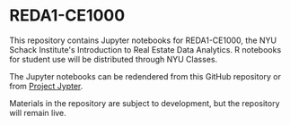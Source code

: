 # REDA1-CE1000
This repository contains Jupyter notebooks for REDA1-CE1000, the NYU Schack Institute's Introduction to Real Estate Data Analytics.  R notebooks for student use will be distributed through NYU Classes.

The Jupyter notebooks can be redendered from this GitHub repository or from [Project Jypter](https://nbviewer.jupyter.org/).

Materials in the repository are subject to development, but the repository will remain live.
